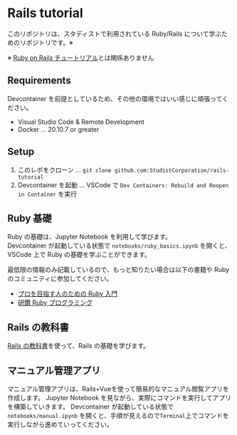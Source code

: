# Rails tutorial

このリポジトリは、スタディストで利用されている Ruby/Rails について学ぶためのリポジトリです。※

※ [Ruby on Rails チュートリアル](https://railstutorial.jp/)とは関係ありません

## Requirements

Devcontainer を前提としているため、その他の環境ではいい感じに頑張ってください。

- Visual Studio Code & Remote Development
- Docker ... 20.10.7 or greater

## Setup

1. このレポをクローン ... `git clone github.com:StudistCorporation/rails-tutorial`
1. Devcontainer を起動 ... VSCode で `Dev Containers: Rebuild and Reopen in Container` を実行

## Ruby 基礎

Ruby の基礎は、Jupyter Notebook を利用して学びます。  
Devcontainer が起動している状態で `notebooks/ruby_basics.ipynb` を開くと、VSCode 上で Ruby の基礎を学ぶことができます。

最低限の情報のみ記載しているので、もっと知りたい場合は以下の書籍や Ruby のコミュニティに参加してください。

- [プロを目指す人のための Ruby 入門](https://gihyo.jp/book/2021/978-4-297-12437-3)
- [研鑽 Ruby プログラミング](https://www.lambdanote.com/products/polished-ruby)

## Rails の教科書

[Rails の教科書](https://railstutorial.jp/textbook)を使って、Rails の基礎を学びます。

## マニュアル管理アプリ

マニュアル管理アプリは、Rails+Vueを使って簡易的なマニュアル閲覧アプリを作成します。
Jupyter Notebook を見ながら、実際にコマンドを実行してアプリを構築していきます。 
Devcontainer が起動している状態で `notebooks/manual.ipynb` を開くと、手順が見えるので`Terminal`上でコマンドを実行しながら進めていってください。

